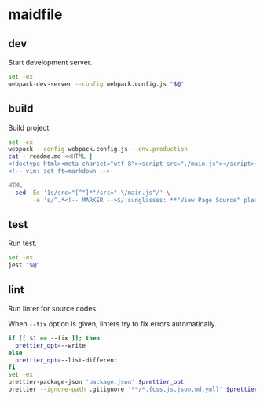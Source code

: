# maidfile

## dev

Start development server.

```bash
set -ex
webpack-dev-server --config webpack.config.js "$@"
```

## build

Build project.

```bash
set -ex
webpack --config webpack.config.js --env.production
cat - readme.md <<HTML |
<!doctype html><meta charset="utf-8"><script src="./main.js"></script><noscript>
<!-- vim: set ft=markdown -->

HTML
  sed -Ee '1s/src="[^"]*"/src=".\/main.js"/' \
       -e 's/^.*<!-- MARKER -->$/:sunglasses: **"View Page Source" please!! You will see suprising result.**/' > docs/index.html
```

## test

Run test.

```bash
set -ex
jest "$@"
```

## lint

Run linter for source codes.

When `--fix` option is given, linters try to fix errors automatically.

```bash
if [[ $1 == --fix ]]; then
  prettier_opt=--write
else
  prettier_opt=--list-different
fi
set -ex
prettier-package-json 'package.json' $prettier_opt
prettier --ignore-path .gitignore '**/*.{css,js,json,md,yml}' $prettier_opt
```
